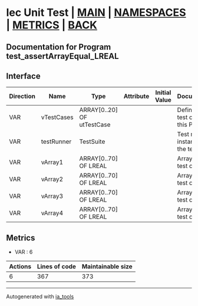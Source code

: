# Iec Unit Test | [MAIN] | [NAMESPACES] | [METRICS] | [BACK]  

## Documentation for Program test_assertArrayEqual_LREAL  

## Interface  

| Direction | Name | Type | Attribute | Initial Value | Documentation |
| --------- | ---- | ---- | --------- | ------------- | ------------- |
| VAR | vTestCases | ARRAY[0..20] OF utTestCase |  |  | Definition of all test cases for this POU |  
| VAR | testRunner | TestSuite |  |  | Test runner instance to run the tests |  
| VAR | vArray1 | ARRAY[0..70] OF LREAL |  |  | Array data 1 of test case 1 |  
| VAR | vArray2 | ARRAY[0..70] OF LREAL |  |  | Array data 2 of test case 1 |  
| VAR | vArray3 | ARRAY[0..70] OF LREAL |  |  | Array data 3 of test case 2 |  
| VAR | vArray4 | ARRAY[0..70] OF LREAL |  |  | Array data 4 of test case 2 |  


## Metrics  

- VAR : 6

| Actions | Lines of code | Maintainable size |
| ------- | ------------- | ----------------- |
| 6 | 367 | 373 |

---
Autogenerated with [ia_tools](https://github.com/tkucic/ia_tools)  

[MAIN]: ../../../../index.md
[NAMESPACES]: ../../nsList.md
[METRICS]: ../../../metrics.md
[BACK]: ../nsMain.md
